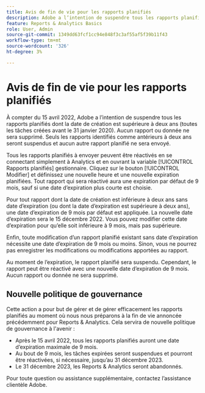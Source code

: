 ```yaml
---
title: Avis de fin de vie pour les rapports planifiés
description: Adobe a l’intention de suspendre tous les rapports planifiés dont la date de création est supérieure à deux ans.
feature: Reports & Analytics Basics
role: User, Admin
source-git-commit: 1349dd63fcf1cc94e848f3c3af55af5f39b11f43
workflow-type: tm+mt
source-wordcount: '326'
ht-degree: 3%

---
```



# Avis de fin de vie pour les rapports planifiés

À compter du 15 avril 2022, Adobe a l’intention de suspendre tous les rapports planifiés dont la date de création est supérieure à deux ans (toutes les tâches créées avant le 31 janvier 2020). Aucun rapport ou donnée ne sera supprimé. Seuls les rapports identifiés comme antérieurs à deux ans seront suspendus et aucun autre rapport planifié ne sera envoyé.

Tous les rapports planifiés à envoyer peuvent être réactivés en se connectant simplement à Analytics et en ouvrant la variable [!UICONTROL Rapports planifiés] gestionnaire. Cliquez sur le bouton [!UICONTROL Modifier] et définissez une nouvelle heure et une nouvelle expiration planifiées. Tout rapport qui sera réactivé aura une expiration par défaut de 9 mois, sauf si une date d’expiration plus courte est choisie.

Pour tout rapport dont la date de création est inférieure à deux ans sans date d’expiration (ou dont la date d’expiration est supérieure à deux ans), une date d’expiration de 9 mois par défaut est appliquée. La nouvelle date d’expiration sera le 15 décembre 2022. Vous pouvez modifier cette date d’expiration pour qu’elle soit inférieure à 9 mois, mais pas supérieure.

Enfin, toute modification d’un rapport planifié existant sans date d’expiration nécessite une date d’expiration de 9 mois ou moins. Sinon, vous ne pourrez pas enregistrer les modifications ou modifications apportées au rapport.

Au moment de l’expiration, le rapport planifié sera suspendu. Cependant, le rapport peut être réactivé avec une nouvelle date d’expiration de 9 mois. Aucun rapport ou donnée ne sera supprimé.

## Nouvelle politique de gouvernance

Cette action a pour but de gérer et de gérer efficacement les rapports planifiés au moment où nous nous préparons à la fin de vie annoncée précédemment pour Reports &amp; Analytics. Cela servira de nouvelle politique de gouvernance à l&#39;avenir :

* Après le 15 avril 2022, tous les rapports planifiés auront une date d’expiration maximale de 9 mois.
* Au bout de 9 mois, les tâches expirées seront suspendues et pourront être réactivées, si nécessaire, jusqu’au 31 décembre 2023.
* Le 31 décembre 2023, les Reports &amp; Analytics seront abandonnés.

Pour toute question ou assistance supplémentaire, contactez l’assistance clientèle Adobe.
